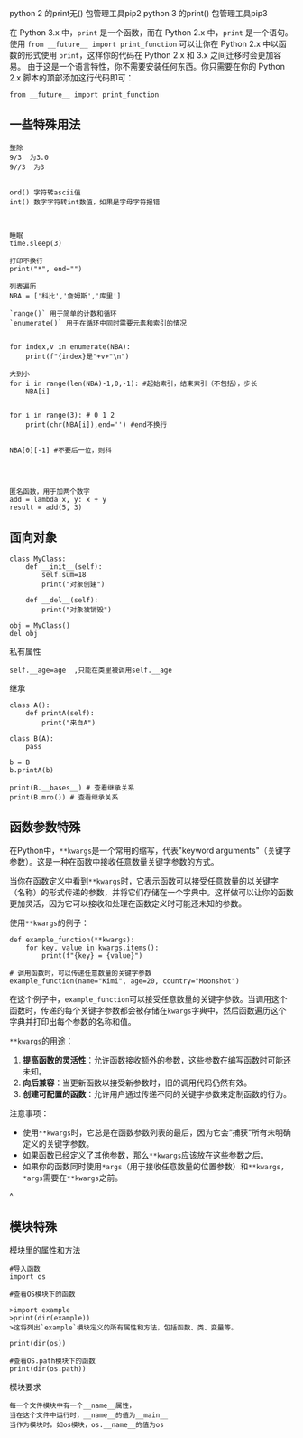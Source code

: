 
python 2 的print无() 包管理工具pip2
python 3 的print() 包管理工具pip3


在 Python 3.x 中，`print` 是一个函数，而在 Python 2.x 中，`print` 是一个语句。使用 `from __future__ import print_function` 可以让你在 Python 2.x 中以函数的形式使用 `print`，这样你的代码在 Python 2.x 和 3.x 之间迁移时会更加容易。
由于这是一个语言特性，你不需要安装任何东西。你只需要在你的 Python 2.x 脚本的顶部添加这行代码即可：
```
from __future__ import print_function
```



## **一些特殊用法**
```
整除
9/3  为3.0
9//3  为3


ord() 字符转ascii值
int() 数字字符转int数值，如果是字母字符报错



睡眠
time.sleep(3)

打印不换行
print("*", end="")

列表遍历
NBA = ['科比','詹姆斯','库里']

`range()` 用于简单的计数和循环
`enumerate()` 用于在循环中同时需要元素和索引的情况


for index,v in enumerate(NBA):
    print(f"{index}是"+v+"\n")

大到小
for i in range(len(NBA)-1,0,-1): #起始索引，结束索引（不包括），步长
    NBA[i]


for i in range(3): # 0 1 2
    print(chr(NBA[i]),end='') #end不换行


NBA[0][-1] #不要后一位，则科




匿名函数，用于加两个数字
add = lambda x, y: x + y
result = add(5, 3)
```
## **面向对象**
```
class MyClass:
    def __init__(self):
        self.sum=18
        print("对象创建")

    def __del__(self):
        print("对象被销毁")

obj = MyClass()
del obj 
```
私有属性
```
self.__age=age  ,只能在类里被调用self.__age

```
继承
```
class A():
    def printA(self):
        print("来自A")

class B(A):
    pass

b = B
b.printA(b)

print(B.__bases__) # 查看继承关系
print(B.mro()) # 查看继承关系
```

## **函数参数特殊**
在Python中，`**kwargs`是一个常用的缩写，代表"keyword arguments"（关键字参数）。这是一种在函数中接收任意数量关键字参数的方式。

当你在函数定义中看到`**kwargs`时，它表示函数可以接受任意数量的以关键字（名称）的形式传递的参数，并将它们存储在一个字典中。这样做可以让你的函数更加灵活，因为它可以接收和处理在函数定义时可能还未知的参数。

使用`**kwargs`的例子：

```
def example_function(**kwargs):
    for key, value in kwargs.items():
        print(f"{key} = {value}")

# 调用函数时，可以传递任意数量的关键字参数
example_function(name="Kimi", age=20, country="Moonshot")
```

在这个例子中，`example_function`可以接受任意数量的关键字参数。当调用这个函数时，传递的每个关键字参数都会被存储在`kwargs`字典中，然后函数遍历这个字典并打印出每个参数的名称和值。

`**kwargs`的用途：

1. **提高函数的灵活性**：允许函数接收额外的参数，这些参数在编写函数时可能还未知。
2. **向后兼容**：当更新函数以接受新参数时，旧的调用代码仍然有效。
3. **创建可配置的函数**：允许用户通过传递不同的关键字参数来定制函数的行为。

注意事项：

* 使用`**kwargs`时，它总是在函数参数列表的最后，因为它会“捕获”所有未明确定义的关键字参数。
* 如果函数已经定义了其他参数，那么`**kwargs`应该放在这些参数之后。
* 如果你的函数同时使用`*args`（用于接收任意数量的位置参数）和`**kwargs`，`*args`需要在`**kwargs`之前。


^
## **模块特殊**

模块里的属性和方法
```
#导入函数
import os

#查看OS模块下的函数

>import example
>print(dir(example))
>这将列出`example`模块定义的所有属性和方法，包括函数、类、变量等。

print(dir(os))

#查看OS.path模块下的函数
print(dir(os.path))
```
模块要求
```
每一个文件模块中有一个__name__属性，
当在这个文件中运行时，__name__的值为__main__
当作为模块时，如os模块，os.__name__的值为os
````

